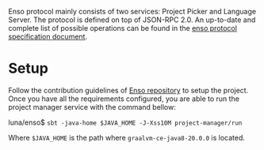 Enso protocol mainly consists of two services: Project Picker and Language Server. The protocol
is defined on top of JSON-RPC 2.0. An up-to-date and complete list of possible operations can be
found in the [enso protocol specification document](https://github.com/luna/enso/blob/master/doc/language-server/specification/enso-protocol.md).

# Setup
Follow the contribution guidelines of [Enso repository](https://github.com/luna/enso/blob/master/CONTRIBUTING.md#hacking-on-enso)
to setup the project. Once you have all the requirements configured, you are able to run the 
project manager service with the command bellow:
 
luna/enso$ `sbt -java-home $JAVA_HOME -J-Xss10M project-manager/run`
 
Where `$JAVA_HOME` is the path where `graalvm-ce-java8-20.0.0` is located.
